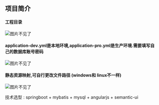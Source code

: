 ## 项目简介

#### 工程目录

![图片不见了](https://raw.githubusercontent.com/itzhaotong/image/master/01.png?token=AJPFQVCPUDSCK4CO6FDT7KC545HNS)

####  application-dev.yml是本地环境,application-pro.yml是生产环境.需要填写自己的数据库账号密码

![图片不见了](https://raw.githubusercontent.com/itzhaotong/image/master/03.png?token=AJPFQVAYNYPGWCJIE4OFMFK545HPC)

#### 静态资源映射,可自行更改文件路径 (windows和 linux不一样)

![图片不见了](https://raw.githubusercontent.com/itzhaotong/image/master/02.png?token=AJPFQVBBSNKW3SK26G7OHBC545HRK)



技术选型 : springboot + mybatis + mysql + angularjs + semantic-ui     

